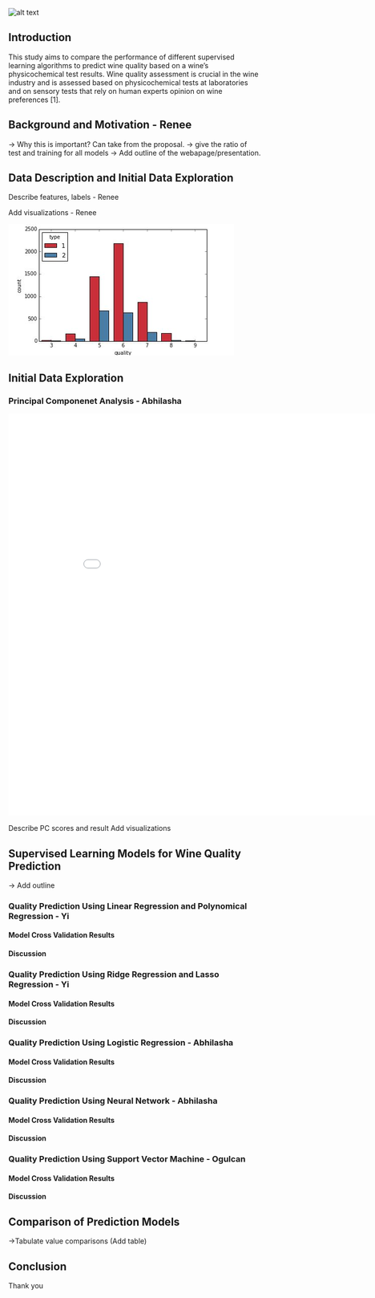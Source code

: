 ![alt text](https://www.nvtt.net/wp-content/uploads/2018/10/wine-tasting.jpg "Logo Title Text 1")

## Introduction
This study aims to compare the performance of different supervised learning algorithms to predict wine quality based on a wine’s physicochemical test results. Wine quality assessment is crucial in the wine industry and is assessed based on physicochemical tests at laboratories and on sensory tests that rely on human experts opinion on wine preferences [1].

## Background and Motivation - Renee
-> Why this is important? Can take from the proposal. 
-> give the ratio of test and training for all models 
-> Add outline of the webapage/presentation.

## Data Description and Initial Data Exploration
Describe features, labels - Renee

Add visualizations - Renee
 
![alt text](pic1.JPG)


## Initial Data Exploration 
### Principal Componenet Analysis - Abhilasha

<iframe width="900" height="800" frameborder="0" scrolling="no" src="//plot.ly/~abhilashasaroj/108.embed"></iframe>

Describe PC scores and result
Add visualizations

## Supervised Learning Models for Wine Quality Prediction
-> Add outline
### Quality Prediction Using Linear Regression and Polynomical Regression - Yi

#### Model Cross Validation Results

#### Discussion 

### Quality Prediction Using Ridge Regression and Lasso Regression - Yi 

#### Model Cross Validation Results

#### Discussion 

### Quality Prediction Using Logistic Regression - Abhilasha

#### Model Cross Validation Results

#### Discussion 

### Quality Prediction Using Neural Network - Abhilasha

#### Model Cross Validation Results

#### Discussion 

### Quality Prediction Using Support Vector Machine - Ogulcan

#### Model Cross Validation Results

#### Discussion 

## Comparison of Prediction Models

->Tabulate value comparisons (Add table)

## Conclusion


Thank you


